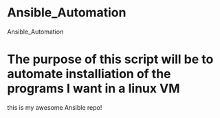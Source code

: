 # Ansible_Automation

Ansible_Automation

# The purpose of this script will be to automate installiation of the programs I want in a linux VM

this is my awesome Ansible repo!
